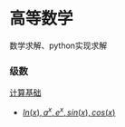 # 高等数学
数学求解、python实现求解

### 级数
[计算基础](https://zhuanlan.zhihu.com/p/691778919)
- [$ln(x), a^x, e^x, sin(x), cos(x)$](https://zhuanlan.zhihu.com/p/691780561)

